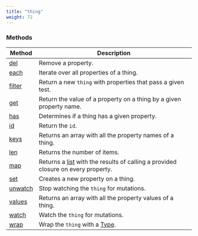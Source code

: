 ```yaml
---
title: "thing"
weight: 72
---
```


### Methods

Method | Description
------ | -----------
[del](./del) | Remove a property.
[each](./each) | Iterate over all properties of a thing.
[filter](./filter) | Return a new `thing` with properties that pass a given test.
[get](./get) | Return the value of a property on a thing by a given property name.
[has](./has) | Determines if a thing has a given property.
[id](./id) | Return the `id`.
[keys](./keys) | Returns an array with all the property names of a thing.
[len](./len) | Returns the number of items.
[map](./map) | Returns a [list](../list) with the results of calling a provided closure on every property.
[set](./set) | Creates a new property on a thing.
[unwatch](./unwatch) | Stop watching the `thing` for mutations.
[values](./values) | Returns an array with all the property values of a thing.
[watch](./watch) | Watch the `thing` for mutations.
[wrap](./wrap) | Wrap the `thing` with a [Type](../type).